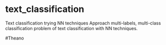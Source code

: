 text_classification
===================

Text classification trying NN techniques
Approach multi-labels, multi-class classification problem of text classification with NN techniques.


#Theano 
